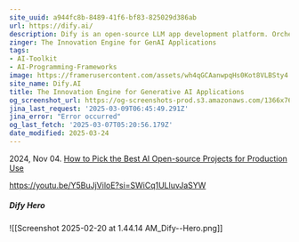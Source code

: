 ```yaml
---
site_uuid: a944fc8b-8489-41f6-bf83-825029d386ab
url: https://dify.ai/
description: Dify is an open-source LLM app development platform. Orchestrate LLM apps from agents to complex AI workflows, with an RAG engine.
zinger: The Innovation Engine for GenAI Applications
tags:
- AI-Toolkit
- AI-Programming-Frameworks
image: https://framerusercontent.com/assets/wh4qGCAanwpqHs0Kot8VLBSty4.png
site_name: Dify.AI
title: The Innovation Engine for Generative AI Applications
og_screenshot_url: https://og-screenshots-prod.s3.amazonaws.com/1366x768/80/false/eb274cb892747ac14f78de65eeac7dc2009c4cd83c0ba16e2dc7ca292f8e6490.jpeg
jina_last_request: '2025-03-09T06:45:49.291Z'
jina_error: "Error occurred"
og_last_fetch: '2025-03-07T05:20:56.179Z'
date_modified: 2025-03-24
---
```



2024, Nov 04. [How to Pick the Best AI Open-source Projects for Production Use](https://youtu.be/wVXojxS_hak?si=VRBRN-O_QjGR0rcA)

https://youtu.be/Y5BuJjViloE?si=SWiCq1ULluvJaSYW

##### Dify Hero
![[Screenshot 2025-02-20 at 1.44.14 AM_Dify--Hero.png]]

